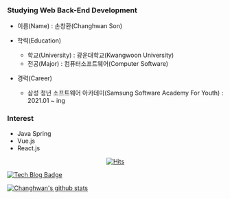 <!--
**Changhwan-Son/Changhwan-Son** is a ✨ _special_ ✨ repository because its `README.md` (this file) appears on your GitHub profile.

Here are some ideas to get you started:

- 🔭 I’m currently working on ...
- 🌱 I’m currently learning ...
- 👯 I’m looking to collaborate on ...
- 🤔 I’m looking for help with ...
- 💬 Ask me about ...
- 📫 How to reach me: ...
- 😄 Pronouns: ...
- ⚡ Fun fact: ...
-->
### Studying Web Back-End Development

- 이름(Name) : 손창환(Changhwan Son)

- 학력(Education) 
	- 학교(University) : 광운대학교(Kwangwoon University)
	- 전공(Major) : 컴퓨터소프트웨어(Computer Software)
	
- 경력(Career)
	- 삼성 청년 소프트웨어 아카데미(Samsung Software Academy For Youth) : 2021.01 ~ ing
	
	
### Interest
- Java Spring 
- Vue.js
- React.js

<div align=center>

[![Hits](https://hits.seeyoufarm.com/api/count/incr/badge.svg?url=https%3A%2F%2Fgithub.com%2Fzzsza)](https://hits.seeyoufarm.com) 
	
</div>

[![Tech Blog Badge](http://img.shields.io/badge/-Tech%20blog-black?style=flat-square&logo=github&link=https://hwan.dev/)](https://hwan.dev)


[![Changhwan's github stats](https://github-readme-stats.vercel.app/api?username=Changhwan-Son)](https://github.com/Changhwan-Son/github-readme-stats)
